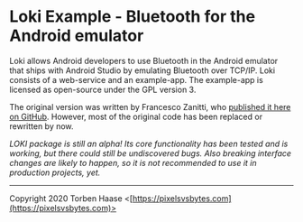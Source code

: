 # Loki Example - Bluetooth for the Android emulator

Loki allows Android developers to use Bluetooth in the Android emulator that ships with Android Studio by emulating Bluetooth over TCP/IP. Loki consists of a web-service and an example-app. The example-app is licensed as open-source under the GPL version 3.

The original version was written by Francesco Zanitti, who [published it here on GitHub](https://github.com/cheng81/Android-Bluetooth-Simulator/). However, most of the original code has been replaced or rewritten by now.

*LOKI package is still an alpha! Its core functionality has been tested and is working, but there could still be undiscovered bugs. Also breaking interface changes are likely to happen, so it is not recommended to use it in production projects, yet.*

----

Copyright 2020 Torben Haase \<[https://pixelsvsbytes.com](https://pixelsvsbytes.com)>
